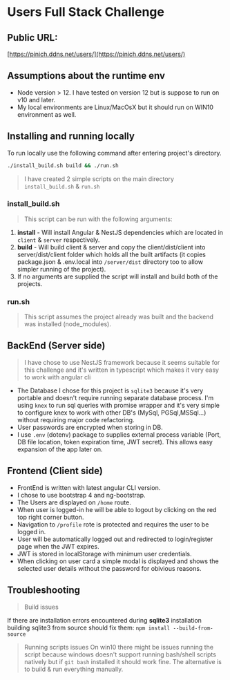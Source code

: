 # Users Full Stack Challenge
## Public URL:
[https://pinich.ddns.net/users/](https://pinich.ddns.net/users/)
## Assumptions about the runtime env
- Node version > 12. I have tested on version 12 but is suppose to run on v10 and later.
- My local environments are Linux/MacOsX but it should run on WIN10 environment as well.

## Installing and running locally
To run locally use the following command after entering project's directory.
```bash
./install_build.sh build && ./run.sh
```
> I have created 2 simple scripts on the main directory `install_build.sh` & `run.sh`
### install_build.sh
>This script can be run with the following arguments:
1. **install** - Will install Angular & NestJS dependencies which are located in `client` & `server` respectively.
2. **build** - Will build client & server and copy the client/dist/client into server/dist/client folder which holds all the built artifacts (it copies package.json & .env.local into `/server/dist` directory too to allow simpler running of the project).
3. If no arguments are supplied the script will install and build both of the projects.
### run.sh
> This script assumes the project already was built and the backend was installed (node_modules).
## BackEnd (Server side)

> I have chose to use NestJS framework because it seems suitable for this challenge and it's written in typescript which makes it very easy to work with angular cli

- The Database I chose for this project is `sqlite3` because it's very portable and doesn't require running separate database process. I'm using `knex` to run sql queries with promise wrapper and it's very simple to configure knex to work with other DB's (MySql, PGSql,MSSql...) without requiring major code refactoring.
- User passwords are encrypted when storing in DB.
- I use `.env` (dotenv) package to supplies external process variable (Port, DB file location, token expiration time, JWT secret). This allows easy expansion of the app later on.


## Frontend (Client side)
- FrontEnd is written with latest angular CLI version.
- I chose to use bootstrap 4 and ng-bootstrap.
- The Users are displayed on `/home` route.
- When user is logged-in he will be able to logout by clicking on the red top right corner button.
- Navigation to `/profile` rote is protected and requires the user to be logged in.
- User will be automatically logged out and redirected to login/register page when the JWT expires.
- JWT is stored in localStorage with minimum user credentials.
- When clicking on user card a simple modal is displayed and shows the selected user details without the password for obivious reasons.

## Troubleshooting

> Build issues

If there are installation errors encountered during **sqlite3** installation building sqlite3 from source should fix them:
`npm install --build-from-source`

>Running scripts issues
On win10 there might be issues running the script because windows doesn't support running bash/shell scripts natively but if `git bash` installed it should work fine. The alternative is to build & run everything manually.
